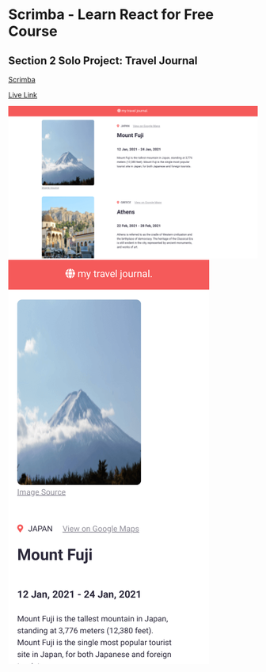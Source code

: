 # Scrimba - Learn React for Free Course 
## Section 2 Solo Project: Travel Journal 

[Scrimba](https://scrimba.com/learn/learnreact/section-2-solo-project-co28748668d0f6071a25bad6c)

[Live Link](https://jdegand.github.io/travel-journal)

![](travel-journal-desktop.png)
![](travel-journal-mobile.png)